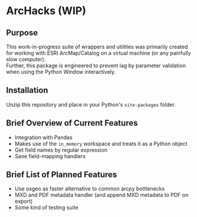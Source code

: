 # ArcHacks (WIP)

## Purpose
This work-in-progress suite of wrappers and utilities was primarily created for
working with ESRI ArcMap/Catalog on a virtual machine (or any painfully slow computer).  
Further, this package is engineered to prevent lag by parameter validation when
using the Python Window interactively.  

## Installation
Unzip this repository and place in your Python's `site-packages` folder.  

## Brief Overview of Current Features
* Integration with Pandas
* Makes use of the `in_memory` workspace and treats it as a Python object  
* Get field names by regular expression  
* Sane field-mapping handlers  


## Brief List of Planned Features
* Use osgeo as faster alternative to common arcpy bottlenecks  
* MXD and PDF metadata handler (and append MXD metadata to PDF on export)  
* Some kind of testing suite
